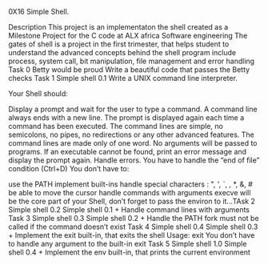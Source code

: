 0X16 Simple Shell.

Description
This project is an implementaton the shell created as a Milestone Project for the C code at ALX africa Software engineering
The gates of shell is a project in the first trimester, that helps student to understand the advanced concepts behind the shell program include process, system call, bit manipulation, file management and error handling
Task 0 Betty would be proud Write a beautiful code that passes the Betty checks
Task 1
Simple shell 0.1 Write a UNIX command line interpreter.

Your Shell should:

Display a prompt and wait for the user to type a command. A command line always ends with a new line.
The prompt is displayed again each time a command has been executed.
The command lines are simple, no semicolons, no pipes, no redirections or any other advanced features.
The command lines are made only of one word. No arguments will be passed to programs.
If an executable cannot be found, print an error message and display the prompt again.
Handle errors.
You have to handle the “end of file” condition (Ctrl+D)
You don’t have to:

use the PATH
implement built-ins
handle special characters : ", ', `, \, *, &, #
be able to move the cursor
handle commands with arguments
execve will be the core part of your Shell, don’t forget to pass the environ to it…TAsk 2
Simple shell 0.2 Simple shell 0.1 + Handle command lines with arguments
Task 3
Simple shell 0.3 Simple shell 0.2 +
Handle the PATH
fork must not be called if the command doesn’t exist
Task 4
Simple shell 0.4 Simple shell 0.3 +
Implement the exit built-in, that exits the shell
Usage: exit
You don’t have to handle any argument to the built-in exit
Task 5
Simple shell 1.0 Simple shell 0.4 +
Implement the env built-in, that prints the current environment
